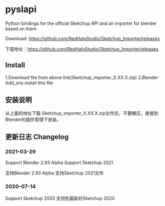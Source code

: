 # pyslapi
Python bindings for the official Sketchup API and an importer for blender based on them


Download: https://github.com/RedHaloStudio/Sketchup_Importer/releases

下载地址：https://github.com/RedHaloStudio/Sketchup_Importer/releases

## Install

1.Download file from above link(Sketchup_importer_X.XX.X.zip) 
2.Blender Add_ons install this file

## 安装说明

从上面的地址下载 Sketchup_importer_X.XX.X.zip文件后，不要解压，直接到Blender的插件管理下安装。

## 更新日志 Changelog

### 2021-03-29
Support Blender 2.93 Alpha
Support Sketchup 2021

支持Blender 2.93 Alpha
支持Sketchup 2021文件

### 2020-07-14
Support Sketchup 2020
支持到最新的Sketchup 2020

